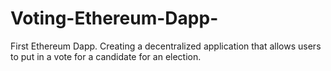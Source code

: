 # Voting-Ethereum-Dapp-
First Ethereum Dapp. Creating a decentralized application that allows users to put in a vote for a candidate for an election. 
